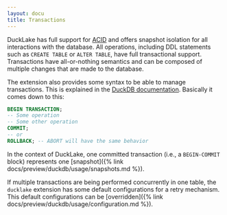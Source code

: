```yaml
---
layout: docu
title: Transactions
---
```


DuckLake has full support for [ACID](https://en.wikipedia.org/wiki/ACID) and offers snapshot isolation for all interactions with the database.
All operations, including DDL statements such as `CREATE TABLE` or `ALTER TABLE`, have full transactional support.
Transactions have all-or-nothing semantics and can be composed of multiple changes that are made to the database.

The extension also provides some syntax to be able to manage transactions. This is explained in the [DuckDB documentation](https://duckdb.org/docs/stable/sql/statements/transactions). Basically it comes down to this:

```sql
BEGIN TRANSACTION;
-- Some operation
-- Some other operation
COMMIT;
-- or
ROLLBACK; -- ABORT will have the same behavior
```

In the context of DuckLake, one committed transaction (i.e., a `BEGIN-COMMIT` block) represents one [snapshot]({% link docs/preview/duckdb/usage/snapshots.md %}).

If multiple transactions are being performed concurrently in one table, the `ducklake` extension has some default configurations for a retry mechanism. This default configurations can be [overridden]({% link docs/preview/duckdb/usage/configuration.md %}).
